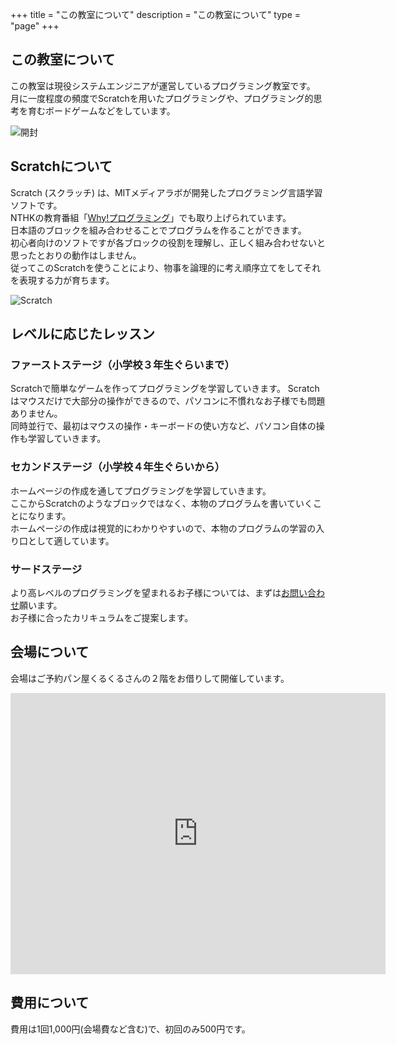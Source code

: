 +++
title = "この教室について"
description = "この教室について"
type = "page"
+++

## この教室について

この教室は現役システムエンジニアが運営しているプログラミング教室です。  
月に一度程度の頻度でScratchを用いたプログラミングや、プログラミング的思考を育むボードゲームなどをしています。

 ![開封](/img/about/about.jpg)  

## Scratchについて

Scratch (スクラッチ) は、MITメディアラボが開発したプログラミング言語学習ソフトです。  
NTHKの教育番組「[Why!プログラミング](http://www.nhk.or.jp/sougou/programming/)」でも取り上げられています。  
日本語のブロックを組み合わせることでプログラムを作ることができます。    
初心者向けのソフトですが各ブロックの役割を理解し、正しく組み合わせないと思ったとおりの動作はしません。  
従ってこのScratchを使うことにより、物事を論理的に考え順序立てをしてそれを表現する力が育ちます。  

 ![Scratch](/img/about/scratch.png)  

## レベルに応じたレッスン

### ファーストステージ（小学校３年生ぐらいまで）

Scratchで簡単なゲームを作ってプログラミングを学習していきます。 
Scratchはマウスだけで大部分の操作ができるので、パソコンに不慣れなお子様でも問題ありません。  
同時並行で、最初はマウスの操作・キーボードの使い方など、パソコン自体の操作も学習していきます。  

### セカンドステージ（小学校４年生ぐらいから）

ホームページの作成を通してプログラミングを学習していきます。  
ここからScratchのようなブロックではなく、本物のプログラムを書いていくことになります。  
ホームページの作成は視覚的にわかりやすいので、本物のプログラムの学習の入り口として適しています。  

### サードステージ

より高レベルのプログラミングを望まれるお子様については、まずは[お問い合わせ](/#contact)願います。  
お子様に合ったカリキュラムをご提案します。    

## 会場について

会場はご予約パン屋くるくるさんの２階をお借りして開催しています。  
<iframe src="https://www.google.com/maps/embed?pb=!1m18!1m12!1m3!1d3289.9238093244285!2d132.47962661483973!3d34.45408190389486!2m3!1f0!2f0!3f0!3m2!1i1024!2i768!4f13.1!3m3!1m2!1s0x355a9eaff07fda6f%3A0xf0883e0e86eebbd5!2z44GP44KL44GP44KL!5e0!3m2!1sja!2sjp!4v1549974555566" width="600" height="450" frameborder="0" style="border:0" allowfullscreen></iframe>

## 費用について

費用は1回1,000円(会場費など含む)で、初回のみ500円です。    